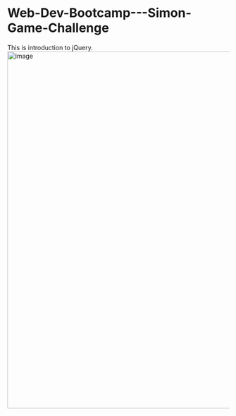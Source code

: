 # Web-Dev-Bootcamp---Simon-Game-Challenge
This is introduction to jQuery.
<img width="809" alt="image" src="https://user-images.githubusercontent.com/121826703/234973032-22de1aa8-6de6-41fa-96fa-9932537ca41d.png">
